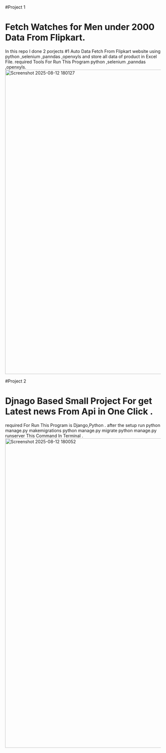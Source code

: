 #Project 1
# Fetch Watches for Men under 2000 Data From Flipkart. 
In this repo I done 2 porjects
#1 Auto Data Fetch From Flipkart website 
using python ,selenium ,panndas ,openxyls and store all data of product in Excel File.
required Tools For Run This Program
 python ,selenium ,panndas ,openxyls.
<img width="1908" height="986" alt="Screenshot 2025-08-12 180127" src="https://github.com/user-attachments/assets/55de1ce1-89fa-411e-9266-dc5b434706d0" />

#Project 2
# Djnago Based Small Project For get Latest news From Api in One Click .
required For Run This Program is Django,Python .
after the setup run 
python manage.py makemigrations
python manage.py migrate
python manage.py runserver 
This Command In Terminal . 
<img width="1886" height="1002" alt="Screenshot 2025-08-12 180052" src="https://github.com/user-attachments/assets/416a0efa-ac9e-48ec-a174-d652700d6551" />

